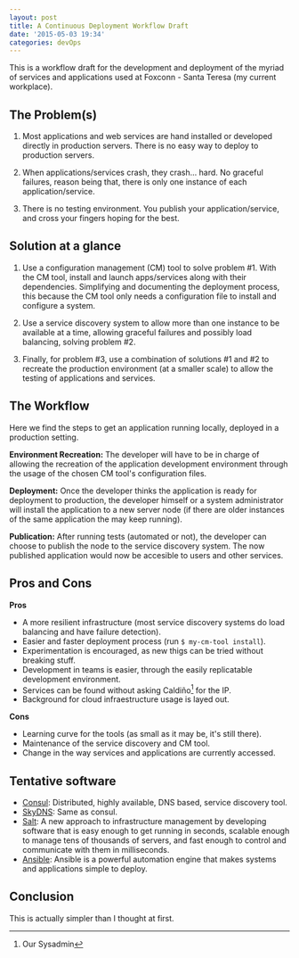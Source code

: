 ```yaml
---
layout: post
title: A Continuous Deployment Workflow Draft
date: '2015-05-03 19:34'
categories: devOps
---
```


This is a workflow draft for the development and deployment of the myriad of services and applications used at Foxconn - Santa Teresa (my current workplace).

The Problem(s)
--------------
1. Most applications and web services are hand installed or developed directly in production servers. There is no easy way to deploy to production servers.

2. When applications/services crash, they crash... hard. No graceful failures, reason being that, there is only one instance of each application/service.

3. There is no testing environment. You publish your application/service, and cross your fingers hoping for the best.

Solution at a glance
--------------------
1. Use a configuration management (CM) tool to solve problem #1. With the CM tool, install and launch apps/services along with their dependencies. Simplifying and documenting the deployment process, this because the CM tool only needs a configuration file to install and configure a system.

2. Use a service discovery system to allow more than one instance to be available at a time, allowing graceful failures and possibly load balancing, solving problem #2.

3. Finally, for problem #3, use a combination of solutions #1 and #2 to recreate the production environment (at a smaller scale) to allow the testing of applications and services.

The Workflow
------------
Here we find the steps to get an application running locally, deployed in a production setting.

**Environment Recreation:**
The developer will have to be in charge of allowing the recreation of the application development environment through the usage of the chosen CM tool's configuration files.

**Deployment:**
Once the developer thinks the application is ready for deployment to production, the developer himself or a system administrator will install the application to a new server node (if there are older instances of the same application the may keep running).

**Publication:**
After running tests (automated or not), the developer can choose to publish the node to the service discovery system. The now published application would now be accesible to users and other services.

Pros and Cons
-------------
**Pros**

* A more resilient infrastructure (most service discovery systems do load balancing and have failure detection).
* Easier and faster deployment process (run `$ my-cm-tool install`).
* Experimentation is encouraged, as new thigs can be tried without breaking stuff.
* Development in teams is easier, through the easily replicatable development environment.
* Services can be found without asking Caldiño[^1] for the IP.
* Background for cloud infraestructure usage is layed out.

**Cons**

* Learning curve for the tools (as small as it may be, it's still there).
* Maintenance of the service discovery and CM tool.
* Change in the way services and applications are currently accessed.

Tentative software
------------------
* [Consul](https://www.consul.io/): Distributed, highly available, DNS based, service discovery tool.
* [SkyDNS](https://github.com/skynetservices/skydns): Same as consul.
* [Salt](http://saltstack.com/community/): A new approach to infrastructure management by developing software that is easy enough to get running in seconds, scalable enough to manage tens of thousands of servers, and fast enough to control and communicate with them in milliseconds.
* [Ansible](http://www.ansible.com/home): Ansible is a powerful automation engine that makes systems and applications simple to deploy.

Conclusion
----------
This is actually simpler than I thought at first.

[^1]: Our Sysadmin
